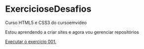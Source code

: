 # ExercicioseDesafios
 Curso HTML5 e CSS3 do cursoemvideo 

 Estou aprendendo a criar sites e agora vou gerenciar repositórios

 <a href="https://igorramos25.github.io/ExercicioseDesafios/MD1/Exercicios/Ex001/"> Executar o exercício 001. 
